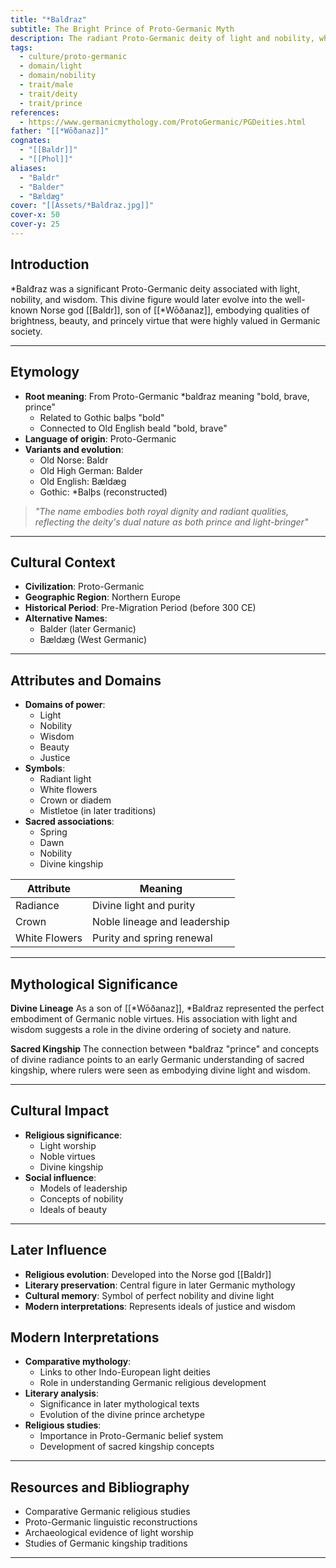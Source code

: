 ```yaml
---
title: "*Balđraz"
subtitle: The Bright Prince of Proto-Germanic Myth
description: The radiant Proto-Germanic deity of light and nobility, whose legacy shines through later Germanic traditions as Baldr
tags:
  - culture/proto-germanic
  - domain/light
  - domain/nobility
  - trait/male
  - trait/deity
  - trait/prince
references:
  - https://www.germanicmythology.com/ProtoGermanic/PGDeities.html
father: "[[*Wōðanaz]]"
cognates:
  - "[[Baldr]]"
  - "[[Phol]]"
aliases:
  - "Baldr"
  - "Balder"
  - "Bældæg"
cover: "[[Assets/*Balđraz.jpg]]"
cover-x: 50
cover-y: 25
---
```

## Introduction
*Balđraz was a significant Proto-Germanic deity associated with light, nobility, and wisdom. This divine figure would later evolve into the well-known Norse god [[Baldr]], son of [[*Wōðanaz]], embodying qualities of brightness, beauty, and princely virtue that were highly valued in Germanic society.

---

## Etymology

- **Root meaning**: From Proto-Germanic *balđraz meaning "bold, brave, prince"
  - Related to Gothic balþs "bold"
  - Connected to Old English beald "bold, brave"
- **Language of origin**: Proto-Germanic
- **Variants and evolution**: 
  - Old Norse: Baldr
  - Old High German: Balder
  - Old English: Bældæg
  - Gothic: *Balþs (reconstructed)

> _"The name embodies both royal dignity and radiant qualities, reflecting the deity's dual nature as both prince and light-bringer"_

---

## Cultural Context

- **Civilization**: Proto-Germanic
- **Geographic Region**: Northern Europe
- **Historical Period**: Pre-Migration Period (before 300 CE)
- **Alternative Names**:
  - Balder (later Germanic)
  - Bældæg (West Germanic)

---

## Attributes and Domains

- **Domains of power**: 
  - Light
  - Nobility
  - Wisdom
  - Beauty
  - Justice
- **Symbols**: 
  - Radiant light
  - White flowers
  - Crown or diadem
  - Mistletoe (in later traditions)
- **Sacred associations**: 
  - Spring
  - Dawn
  - Nobility
  - Divine kingship

| Attribute | Meaning |
|-----------|----------|
| Radiance | Divine light and purity |
| Crown | Noble lineage and leadership |
| White Flowers | Purity and spring renewal |

---

## Mythological Significance

**Divine Lineage**
As a son of [[*Wōðanaz]], *Balđraz represented the perfect embodiment of Germanic noble virtues. His association with light and wisdom suggests a role in the divine ordering of society and nature.

**Sacred Kingship**
The connection between *balđraz "prince" and concepts of divine radiance points to an early Germanic understanding of sacred kingship, where rulers were seen as embodying divine light and wisdom.

---

## Cultural Impact

- **Religious significance**: 
  - Light worship
  - Noble virtues
  - Divine kingship
- **Social influence**: 
  - Models of leadership
  - Concepts of nobility
  - Ideals of beauty

---

## Later Influence

- **Religious evolution**: Developed into the Norse god [[Baldr]]
- **Literary preservation**: Central figure in later Germanic mythology
- **Cultural memory**: Symbol of perfect nobility and divine light
- **Modern interpretations**: Represents ideals of justice and wisdom

## Modern Interpretations

- **Comparative mythology**: 
  - Links to other Indo-European light deities
  - Role in understanding Germanic religious development
- **Literary analysis**: 
  - Significance in later mythological texts
  - Evolution of the divine prince archetype
- **Religious studies**: 
  - Importance in Proto-Germanic belief system
  - Development of sacred kingship concepts

---

## Resources and Bibliography

- Comparative Germanic religious studies
- Proto-Germanic linguistic reconstructions
- Archaeological evidence of light worship
- Studies of Germanic kingship traditions

---